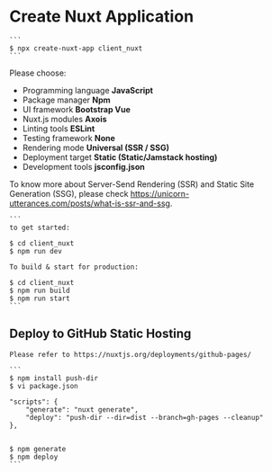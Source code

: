 Create Nuxt Application
=======================

	```
	$ npx create-nuxt-app client_nuxt
	```

Please choose:
- Programming language **JavaScript**
- Package manager **Npm**
- UI framework **Bootstrap Vue**
- Nuxt.js modules **Axois**
- Linting tools **ESLint**
- Testing framework **None**
- Rendering mode **Universal (SSR / SSG)**
- Deployment target **Static (Static/Jamstack hosting)**
- Development tools **jsconfig.json**

To know more about Server-Send Rendering (SSR) and Static Site Generation (SSG), please check https://unicorn-utterances.com/posts/what-is-ssr-and-ssg.

	```
	to get started:

	$ cd client_nuxt
	$ npm run dev

	To build & start for production:

	$ cd client_nuxt
	$ npm run build
	$ npm run start
	```

Deploy to GitHub Static Hosting
-------------------------------

	Please refer to https://nuxtjs.org/deployments/github-pages/

	```
	$ npm install push-dir
	$ vi package.json

	"scripts": {
		"generate": "nuxt generate",
		"deploy": "push-dir --dir=dist --branch=gh-pages --cleanup"
	},


	$ npm generate
	$ npm deploy
	```

